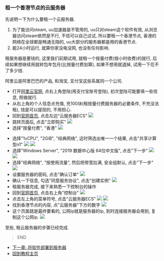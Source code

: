 ### 租一个香港节点的云服务器

先说明一下为什么要租一个云服务器.
1. 为了能访问steam, uu加速器是不管用的, uu只对steam这个软件有效, 从浏览器访问steam依然是不行, 不信可以自己试试, 所以要租一个香港节点, 香港的网络在全球都是畅通无阻的, uu大部分的服务器都是用的香港节点.
2. 能24小时运行, 就算你家没电没网, 也没有任何影响.

租服务器是要钱的, 这里我们前期试用, 就租一个按量付费(按小时收费)的就行, 后续如果想继续用就转包年包月(比按量付费划算), 如果不想用就退掉, 试用一下花不了多少钱.

阿里云是阿里巴巴的产品, 和淘宝, 支付宝这些系属同一个公司.
- 打开[阿里云官网](https://www.aliyun.com/?userCode=rn6hdbrz), 点右上角登陆(用支付宝账号登陆), 初次登陆可能要填一些信息, 照做就行.
- 从右上角的个人信息点充值, 充100块(租按量付费服务器的必要条件, 不充没法租), 钱是可以提现的, 不用担心.
- 回到[官网首页](https://www.aliyun.com/?userCode=rn6hdbrz), 点击左边"云服务器ECS"
![](https://github.com/farmer-person/pictures/blob/master/buff-delivery/24.png)
- 跳转页面后, 点击"立即购买"
![](https://github.com/farmer-person/pictures/blob/master/buff-delivery/25.png)
- 选择"按量付费", "香港"
![](https://github.com/farmer-person/pictures/blob/master/buff-delivery/27.png)
> 
- 选择"1vCPU", "2GiB", "经典网络", 这时筛选出唯一一个结果, 点击"共享计算型n1"
![](https://github.com/farmer-person/pictures/blob/master/buff-delivery/28.png)
![](https://github.com/farmer-person/pictures/blob/master/buff-delivery/29.png)
- 选择"Windows Server", "2019 数据中心版 64位中文版", 点击"下一步"
![](https://github.com/farmer-person/pictures/blob/master/buff-delivery/30.png)
![](https://github.com/farmer-person/pictures/blob/master/buff-delivery/31.png)
- 选择"经典网络", "按使用流量", 然后把带宽拉满, 安全组默认, 点击"下一步"
![](https://github.com/farmer-person/pictures/blob/master/buff-delivery/32.png)
- 设置服务器的密码, 点击"确认订单"
![](https://github.com/farmer-person/pictures/blob/master/buff-delivery/33.png)
- 确认一下信息, 勾选"同意服务协议", 点击"创建实例"
![](https://github.com/farmer-person/pictures/blob/master/buff-delivery/34.png)
- 租服务器完成, 接下来熟悉一下控制台的操作
- 回到[官网首页](https://www.aliyun.com/?userCode=rn6hdbrz), 点击右上角"控制台"
![](https://github.com/farmer-person/pictures/blob/master/buff-delivery/35.png)
- 点击左上角的菜单符号, 点击"云服务器ECS"
![](https://github.com/farmer-person/pictures/blob/master/buff-delivery/36.png)
![](https://github.com/farmer-person/pictures/blob/master/buff-delivery/37.png)
- 找到香港节点的内容, 点"云服务器"下方的数字
![](https://github.com/farmer-person/pictures/blob/master/buff-delivery/38.png)
- 这个页面就是最终要看的, 公网ip就是服务器的ip, 到时连接服务器会用到, 复制这个公网ip.
![](https://github.com/farmer-person/pictures/blob/master/buff-delivery/39.png)

至些, 租云服务器的步骤已经完成.

> END
- [下一章: 将软件部署到服务器](./last.md)
- [回到教程主页](./index.md)
